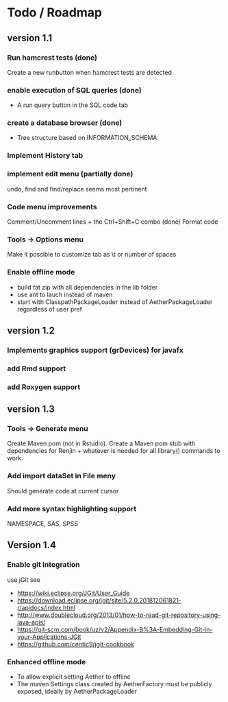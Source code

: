 # Todo / Roadmap

## version 1.1
### Run hamcrest tests (done)
Create a new runbutton when hamcrest tests are detected
 
### enable execution of SQL queries  (done)
- A run query button in the SQL code tab

### create a database browser (done)
- Tree structure based on INFORMATION_SCHEMA
    
### Implement History tab
### implement edit menu (partially done)
undo, find and find/replace seems most pertinent

### Code menu improvements
Comment/Uncomment lines + the Ctrl+Shift+C combo (done)
Format code

### Tools -> Options menu
Make it possible to customize tab as \t or number of spaces

### Enable offline mode
- build fat zip with all dependencies in the lib folder
- use ant to lauch instead of maven
- start with ClasspathPackageLoader instead of AetherPackageLoader regardless of user pref


## version 1.2
### Implements graphics support (grDevices) for javafx

### add Rmd support

### add Roxygen support

## version 1.3

### Tools -> Generate menu
Create Maven pom (not in Rstudio). Create a Maven pom stub with dependencies for 
Renjin + whatever is needed for all library() commands to work.

### Add import dataSet in File meny
Should generate code at current cursor

### Add more syntax highlighting support
NAMESPACE, SAS, SPSS

## Version 1.4
### Enable git integration
use jGit see 
- https://wiki.eclipse.org/JGit/User_Guide
- https://download.eclipse.org/jgit/site/5.2.0.201812061821-r/apidocs/index.html
- http://www.doublecloud.org/2013/01/how-to-read-git-repository-using-java-apis/
- https://git-scm.com/book/uz/v2/Appendix-B%3A-Embedding-Git-in-your-Applications-JGit
- https://github.com/centic9/jgit-cookbook

### Enhanced offline mode
- To allow explicit setting Aether to offline
- The maven Settings class created by AetherFactory must be publicly exposed,
ideally by AetherPackageLoader  